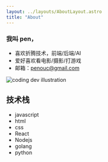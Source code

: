 ```yaml
---
layout: ../layouts/AboutLayout.astro
title: "About"
---
```


### 我叫 pen，
- 喜欢折腾技术，前端/后端/AI
- 爱好喜欢看电影/摄影/打游戏
- 邮箱：penouc@gmail.com


<div>
  <img src="/assets/dev.svg" class="sm:w-1/2 mx-auto" alt="coding dev illustration">
</div>

## 技术栈
- javascript
- html
- css
- React
- Nodejs
- golang
- python